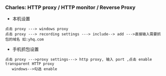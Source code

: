 

### Charles:  HTTP proxy / HTTP monitor / Reverse Proxy 

* 本机设置

```
点击 proxy ---> windows proxy
点击 proxy ---> recording settings ---> include--> add --->直接输入需要抓包的域名 如:yhq.com

```


* 手机抓包设置

```
点击 proxy --->proxy settings---> http proxy, 输入 port ,点击 enable transparent HTTP proxy
   windows-->勾选 enable
```
